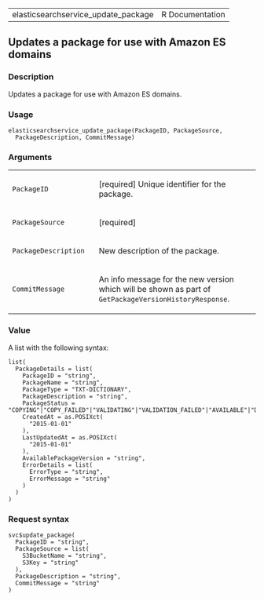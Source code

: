 <table style="width: 100%;">
<tbody>
<tr class="odd">
<td>elasticsearchservice_update_package</td>
<td style="text-align: right;">R Documentation</td>
</tr>
</tbody>
</table>

## Updates a package for use with Amazon ES domains

### Description

Updates a package for use with Amazon ES domains.

### Usage

    elasticsearchservice_update_package(PackageID, PackageSource,
      PackageDescription, CommitMessage)

### Arguments

<table>
<colgroup>
<col style="width: 35%" />
<col style="width: 65%" />
</colgroup>
<tbody>
<tr class="odd">
<td><code
id="elasticsearchservice_update_package_:_PackageID">PackageID</code></td>
<td><p>[required] Unique identifier for the package.</p></td>
</tr>
<tr class="even">
<td><code
id="elasticsearchservice_update_package_:_PackageSource">PackageSource</code></td>
<td><p>[required]</p></td>
</tr>
<tr class="odd">
<td><code
id="elasticsearchservice_update_package_:_PackageDescription">PackageDescription</code></td>
<td><p>New description of the package.</p></td>
</tr>
<tr class="even">
<td><code
id="elasticsearchservice_update_package_:_CommitMessage">CommitMessage</code></td>
<td><p>An info message for the new version which will be shown as part
of <code>GetPackageVersionHistoryResponse</code>.</p></td>
</tr>
</tbody>
</table>

### Value

A list with the following syntax:

    list(
      PackageDetails = list(
        PackageID = "string",
        PackageName = "string",
        PackageType = "TXT-DICTIONARY",
        PackageDescription = "string",
        PackageStatus = "COPYING"|"COPY_FAILED"|"VALIDATING"|"VALIDATION_FAILED"|"AVAILABLE"|"DELETING"|"DELETED"|"DELETE_FAILED",
        CreatedAt = as.POSIXct(
          "2015-01-01"
        ),
        LastUpdatedAt = as.POSIXct(
          "2015-01-01"
        ),
        AvailablePackageVersion = "string",
        ErrorDetails = list(
          ErrorType = "string",
          ErrorMessage = "string"
        )
      )
    )

### Request syntax

    svc$update_package(
      PackageID = "string",
      PackageSource = list(
        S3BucketName = "string",
        S3Key = "string"
      ),
      PackageDescription = "string",
      CommitMessage = "string"
    )
